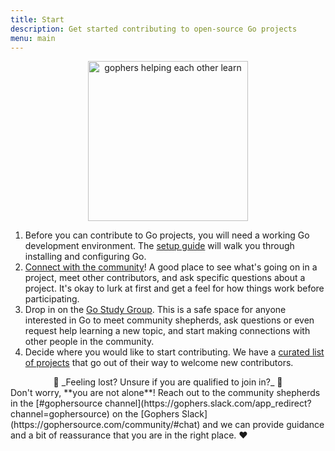 ```yaml
---
title: Start
description: Get started contributing to open-source Go projects
menu: main
---
```


<center>
  <img alt="gophers helping each other learn" src="/img/share.png" width="256" />
</center>

1. Before you can contribute to Go projects, you will need a working Go development
    environment. The [setup guide](/setup) will walk you through installing and
    configuring Go.
1. [Connect with the community](/community/#chat)! A good place to see what's going on in a project,
    meet other contributors, and ask specific questions about a project.
    It's okay to lurk at first and get a feel for how things work before participating.
1. Drop in on the [Go Study Group](/study-group). This is a safe space for anyone
    interested in Go to meet community shepherds, ask questions or even request
    help learning a new topic, and start making connections with other people
    in the community.
1. Decide where you would like to start contributing. We have a
    [curated list of projects](/projects) that go out of their way to welcome
    new contributors.

<center>
🤔 _Feeling lost? Unsure if you are qualified to join in?_ 🤔
</center>
Don't worry, **you are not alone**! Reach out to the community shepherds in the
[#gophersource channel](https://gophers.slack.com/app_redirect?channel=gophersource)
on the [Gophers Slack](https://gophersource.com/community/#chat)
and we can provide guidance and a bit of reassurance that you are in the right place. ❤️
